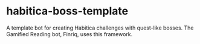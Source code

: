 # habitica-boss-template
 A template bot for creating Habitica challenges with quest-like bosses. The Gamified Reading bot, Finriq, uses this framework.
